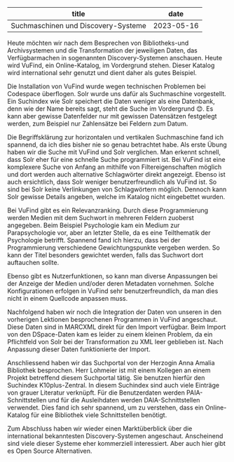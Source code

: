 |              title                   |    date       |
| ------------------------------------ | ------------- |
| Suchmaschinen und Discovery-Systeme  | 2023-05-16    |

Heute möchten wir nach dem Besprechen von Bibliotheks-und Archivsystemen und die Transformation der jeweiligen Daten, das Verfügbarmachen in sogenannten Discovery-Systemen anschauen. Heute wird VuFind, ein Online-Katalog, im Vordergrund stehen. Dieser Katalog wird international sehr genutzt und dient daher als gutes Beispiel.

Die Installation von VuFind wurde wegen technischen Problemen bei Codespace überflogen. Solr wurde uns dafür als Suchmaschine vorgestellt. Ein Suchindex wie Solr speichert die Daten weniger als eine Datenbank, denn wie der Name bereits sagt, steht die Suche im Vordergrund 😊. Es kann aber gewisse Datenfelder nur mit gewissen Datensätzen festgelegt werden, zum Beispiel nur Zahlensätze bei Feldern zum Datum.

Die Begriffsklärung zur horizontalen und vertikalen Suchmaschine fand ich spannend, da ich dies bisher nie so genau betrachtet habe. Als erste Übung haben wir die Suche mit VuFind und Solr verglichen. Man erkennt schnell, dass Solr eher für eine schnelle Suche programmiert ist. Bei VuFind ist eine komplexere Suche von Anfang an mithilfe von Filtereigenschaften möglich und dort werden auch alternative Schlagwörter direkt angezeigt. Ebenso ist auch ersichtlich, dass Solr weniger benutzerfreundlich als VuFind ist. So sind bei Solr keine Verlinkungen von Schlagwörtern möglich. Dennoch kann Solr gewisse Details angeben, welche im Katalog nicht eingebettet wurden.

Bei VuFind gibt es ein Relevanzranking. Durch diese Programmierung werden Medien mit dem Suchwort in mehreren Feldern zuoberst angegeben. Beim Beispiel Psychologie kam ein Medium zur Parapsychologie vor, aber an letzter Stelle, da es eine Teilthematik der Psychologie betrifft. Spannend fand ich hierzu, dass bei der Programmierung verschiedene Gewichtungspunkte vergeben werden. So kann der Titel besonders gewichtet werden, falls das Suchwort dort auftauchen sollte.

Ebenso gibt es Nutzerfunktionen, so kann man diverse Anpassungen bei der Anzeige der Medien und/oder deren Metadaten vornehmen. Solche Konfigurationen erfolgen in VuFind sehr benutzerfreundlich, da man dies nicht in einem Quellcode anpassen muss.

Nachfolgend haben wir noch die Integration der Daten von unseren in den vorherigen Lektionen besprochenen Programmen in VuFind angeschaut. Diese Daten sind in MARCXML direkt für den Import verfügbar. Beim Import von den DSpace-Daten kam es leider zu einem kleinen Problem, da ein Pflichtfeld von Solr bei der Transformation zu XML leer geblieben ist. Nach Anpassung dieser Daten funktionierte der Import.

Anschliessend haben wir das Suchportal von der Herzogin Anna Amalia Bibliothek besprochen. Herr Lohmeier ist mit einem Kollegen an einem Projekt betreffend diesem Suchportal tätig. Sie benutzen hierfür den Suchindex K10plus-Zentral. In diesem Suchindex sind auch viele Einträge von grauer Literatur verknüpft. Für die Benutzerdaten werden PAIA-Schnittstellen und für die Ausleihdaten werden DAIA-Schnittstellen verwendet. Dies fand ich sehr spannend, um zu verstehen, dass ein Online-Katalog für eine Bibliothek viele Schnittstellen benötigt.

Zum Abschluss haben wir wieder einen Marktüberblick über die international bekanntesten Discovery-Systemen angeschaut. Anscheinend sind viele dieser Systeme eher kommerziell interessiert. Aber auch hier gibt es Open Source Alternativen.
